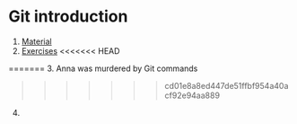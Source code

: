 # Git introduction

1. [Material](git-basics.md)
2. [Exercises](exercises.md)
<<<<<<< HEAD

=======
3. Anna was murdered by Git commands
>>>>>>> cd01e8a8ed447de51ffbf954a40acf92e94aa889

4.

